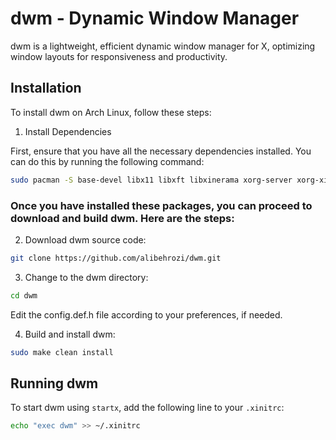 # dwm - Dynamic Window Manager
dwm is a lightweight, efficient dynamic window manager for X, optimizing window layouts for responsiveness and productivity.

## Installation

To install dwm on Arch Linux, follow these steps:

1. Install Dependencies

First, ensure that you have all the necessary dependencies installed. You can do this by running the following command:

```sh
sudo pacman -S base-devel libx11 libxft libxinerama xorg-server xorg-xinit fontconfig freetype2
```

### Once you have installed these packages, you can proceed to download and build dwm. Here are the steps:

2. Download dwm source code:
```sh
git clone https://github.com/alibehrozi/dwm.git
```

3. Change to the dwm directory:
```sh
cd dwm
```

Edit the config.def.h file according to your preferences, if needed.

4. Build and install dwm:
```sh
sudo make clean install
```

## Running dwm

To start dwm using `startx`, add the following line to your `.xinitrc`:
```sh
echo "exec dwm" >> ~/.xinitrc
```